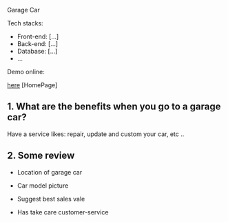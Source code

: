 Garage Car

Tech stacks:

- Front-end: [...]
- Back-end: [...]
- Database: [...]
- ...

Demo online: 

[here](https://webgaragecar.herokuapp.com/) [HomePage]


## 1. What are the benefits when you go to a garage car?

Have a service likes: repair, update and custom your car, etc ..

## 2. Some review

- Location of garage car

- Car model picture

- Suggest best sales vale

- Has take care customer-service
